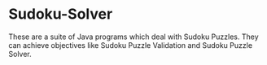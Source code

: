 # Sudoku-Solver
These are a suite of Java programs which deal with Sudoku Puzzles. They can achieve objectives like Sudoku Puzzle Validation and Sudoku Puzzle Solver.
